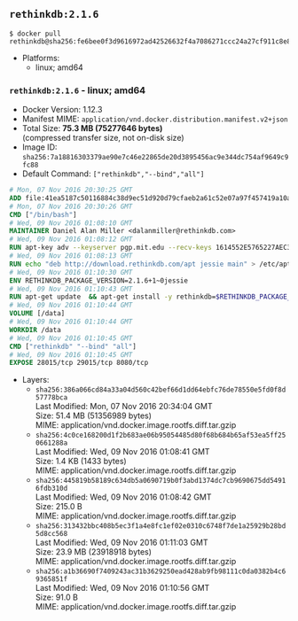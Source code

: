 ## `rethinkdb:2.1.6`

```console
$ docker pull rethinkdb@sha256:fe6bee0f3d9616972ad42526632f4a7086271ccc24a27cf911c8e8f8d4294be7
```

-	Platforms:
	-	linux; amd64

### `rethinkdb:2.1.6` - linux; amd64

-	Docker Version: 1.12.3
-	Manifest MIME: `application/vnd.docker.distribution.manifest.v2+json`
-	Total Size: **75.3 MB (75277646 bytes)**  
	(compressed transfer size, not on-disk size)
-	Image ID: `sha256:7a18816303379ae90e7c46e22865de20d3895456ac9e344dc754af9649c9fc88`
-	Default Command: `["rethinkdb","--bind","all"]`

```dockerfile
# Mon, 07 Nov 2016 20:30:25 GMT
ADD file:41ea5187c50116884c38d9ec51d920d79cfaeb2a61c52e07a97f457419a10a4f in / 
# Mon, 07 Nov 2016 20:30:26 GMT
CMD ["/bin/bash"]
# Wed, 09 Nov 2016 01:08:10 GMT
MAINTAINER Daniel Alan Miller <dalanmiller@rethinkdb.com>
# Wed, 09 Nov 2016 01:08:12 GMT
RUN apt-key adv --keyserver pgp.mit.edu --recv-keys 1614552E5765227AEC39EFCFA7E00EF33A8F2399
# Wed, 09 Nov 2016 01:08:13 GMT
RUN echo "deb http://download.rethinkdb.com/apt jessie main" > /etc/apt/sources.list.d/rethinkdb.list
# Wed, 09 Nov 2016 01:10:30 GMT
ENV RETHINKDB_PACKAGE_VERSION=2.1.6+1~0jessie
# Wed, 09 Nov 2016 01:10:43 GMT
RUN apt-get update 	&& apt-get install -y rethinkdb=$RETHINKDB_PACKAGE_VERSION 	&& rm -rf /var/lib/apt/lists/*
# Wed, 09 Nov 2016 01:10:44 GMT
VOLUME [/data]
# Wed, 09 Nov 2016 01:10:44 GMT
WORKDIR /data
# Wed, 09 Nov 2016 01:10:45 GMT
CMD ["rethinkdb" "--bind" "all"]
# Wed, 09 Nov 2016 01:10:45 GMT
EXPOSE 28015/tcp 29015/tcp 8080/tcp
```

-	Layers:
	-	`sha256:386a066cd84a33a04d560c42bef66d1dd64ebfc76de78550e5fd0f8d57778bca`  
		Last Modified: Mon, 07 Nov 2016 20:34:04 GMT  
		Size: 51.4 MB (51356989 bytes)  
		MIME: application/vnd.docker.image.rootfs.diff.tar.gzip
	-	`sha256:4c0ce168200d1f2b683ae06b95054485d80f68b684b65af53ea5ff250661288a`  
		Last Modified: Wed, 09 Nov 2016 01:08:41 GMT  
		Size: 1.4 KB (1433 bytes)  
		MIME: application/vnd.docker.image.rootfs.diff.tar.gzip
	-	`sha256:445819b58189c634db5a0690719b0f3abd1374dc7cb9690675dd54916fdb310d`  
		Last Modified: Wed, 09 Nov 2016 01:08:42 GMT  
		Size: 215.0 B  
		MIME: application/vnd.docker.image.rootfs.diff.tar.gzip
	-	`sha256:313432bbc408b5ec3f1a4e8fc1ef02e0310c6748f7de1a25929b28bd5d8cc568`  
		Last Modified: Wed, 09 Nov 2016 01:11:03 GMT  
		Size: 23.9 MB (23918918 bytes)  
		MIME: application/vnd.docker.image.rootfs.diff.tar.gzip
	-	`sha256:a1b36690f7409243ac31b3629250ead428ab9fb98111c0da0382b4c69365851f`  
		Last Modified: Wed, 09 Nov 2016 01:10:56 GMT  
		Size: 91.0 B  
		MIME: application/vnd.docker.image.rootfs.diff.tar.gzip
